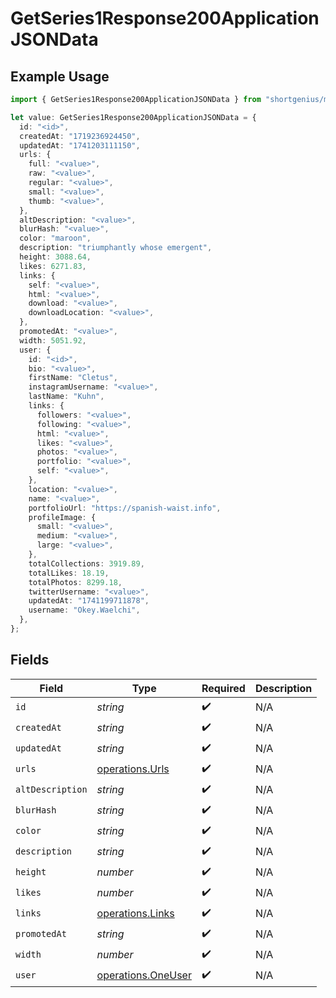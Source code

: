 # GetSeries1Response200ApplicationJSONData

## Example Usage

```typescript
import { GetSeries1Response200ApplicationJSONData } from "shortgenius/models/operations";

let value: GetSeries1Response200ApplicationJSONData = {
  id: "<id>",
  createdAt: "1719236924450",
  updatedAt: "1741203111150",
  urls: {
    full: "<value>",
    raw: "<value>",
    regular: "<value>",
    small: "<value>",
    thumb: "<value>",
  },
  altDescription: "<value>",
  blurHash: "<value>",
  color: "maroon",
  description: "triumphantly whose emergent",
  height: 3088.64,
  likes: 6271.83,
  links: {
    self: "<value>",
    html: "<value>",
    download: "<value>",
    downloadLocation: "<value>",
  },
  promotedAt: "<value>",
  width: 5051.92,
  user: {
    id: "<id>",
    bio: "<value>",
    firstName: "Cletus",
    instagramUsername: "<value>",
    lastName: "Kuhn",
    links: {
      followers: "<value>",
      following: "<value>",
      html: "<value>",
      likes: "<value>",
      photos: "<value>",
      portfolio: "<value>",
      self: "<value>",
    },
    location: "<value>",
    name: "<value>",
    portfolioUrl: "https://spanish-waist.info",
    profileImage: {
      small: "<value>",
      medium: "<value>",
      large: "<value>",
    },
    totalCollections: 3919.89,
    totalLikes: 18.19,
    totalPhotos: 8299.18,
    twitterUsername: "<value>",
    updatedAt: "1741199711878",
    username: "Okey.Waelchi",
  },
};
```

## Fields

| Field                                                    | Type                                                     | Required                                                 | Description                                              |
| -------------------------------------------------------- | -------------------------------------------------------- | -------------------------------------------------------- | -------------------------------------------------------- |
| `id`                                                     | *string*                                                 | :heavy_check_mark:                                       | N/A                                                      |
| `createdAt`                                              | *string*                                                 | :heavy_check_mark:                                       | N/A                                                      |
| `updatedAt`                                              | *string*                                                 | :heavy_check_mark:                                       | N/A                                                      |
| `urls`                                                   | [operations.Urls](../../models/operations/urls.md)       | :heavy_check_mark:                                       | N/A                                                      |
| `altDescription`                                         | *string*                                                 | :heavy_check_mark:                                       | N/A                                                      |
| `blurHash`                                               | *string*                                                 | :heavy_check_mark:                                       | N/A                                                      |
| `color`                                                  | *string*                                                 | :heavy_check_mark:                                       | N/A                                                      |
| `description`                                            | *string*                                                 | :heavy_check_mark:                                       | N/A                                                      |
| `height`                                                 | *number*                                                 | :heavy_check_mark:                                       | N/A                                                      |
| `likes`                                                  | *number*                                                 | :heavy_check_mark:                                       | N/A                                                      |
| `links`                                                  | [operations.Links](../../models/operations/links.md)     | :heavy_check_mark:                                       | N/A                                                      |
| `promotedAt`                                             | *string*                                                 | :heavy_check_mark:                                       | N/A                                                      |
| `width`                                                  | *number*                                                 | :heavy_check_mark:                                       | N/A                                                      |
| `user`                                                   | [operations.OneUser](../../models/operations/oneuser.md) | :heavy_check_mark:                                       | N/A                                                      |